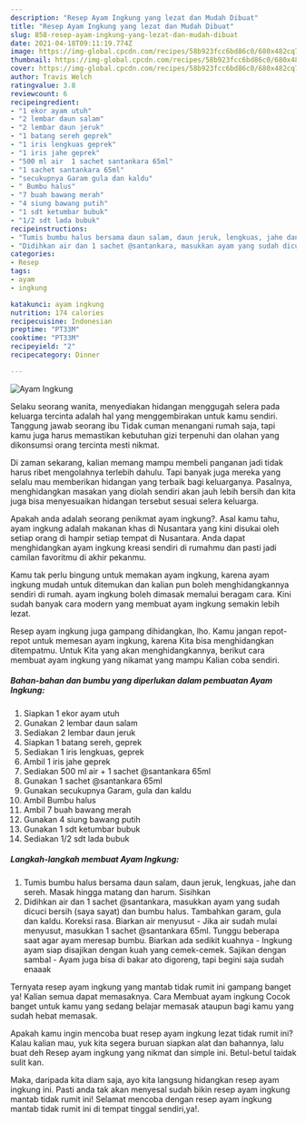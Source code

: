 ```yaml
---
description: "Resep Ayam Ingkung yang lezat dan Mudah Dibuat"
title: "Resep Ayam Ingkung yang lezat dan Mudah Dibuat"
slug: 858-resep-ayam-ingkung-yang-lezat-dan-mudah-dibuat
date: 2021-04-18T09:11:19.774Z
image: https://img-global.cpcdn.com/recipes/58b923fcc6bd86c0/680x482cq70/ayam-ingkung-foto-resep-utama.jpg
thumbnail: https://img-global.cpcdn.com/recipes/58b923fcc6bd86c0/680x482cq70/ayam-ingkung-foto-resep-utama.jpg
cover: https://img-global.cpcdn.com/recipes/58b923fcc6bd86c0/680x482cq70/ayam-ingkung-foto-resep-utama.jpg
author: Travis Welch
ratingvalue: 3.8
reviewcount: 6
recipeingredient:
- "1 ekor ayam utuh"
- "2 lembar daun salam"
- "2 lembar daun jeruk"
- "1 batang sereh geprek"
- "1 iris lengkuas geprek"
- "1 iris jahe geprek"
- "500 ml air  1 sachet santankara 65ml"
- "1 sachet santankara 65ml"
- "secukupnya Garam gula dan kaldu"
- " Bumbu halus"
- "7 buah bawang merah"
- "4 siung bawang putih"
- "1 sdt ketumbar bubuk"
- "1/2 sdt lada bubuk"
recipeinstructions:
- "Tumis bumbu halus bersama daun salam, daun jeruk, lengkuas, jahe dan sereh. Masak hingga matang dan harum. Sisihkan"
- "Didihkan air dan 1 sachet @santankara, masukkan ayam yang sudah dicuci bersih (saya sayat) dan bumbu halus. Tambahkan garam, gula dan kaldu. Koreksi rasa. Biarkan air menyusut Jika air sudah mulai menyusut, masukkan 1 sachet @santankara 65ml. Tunggu beberapa saat agar ayam meresap bumbu. Biarkan ada sedikit kuahnya Ingkung ayam siap disajikan dengan kuah yang cemek-cemek. Sajikan dengan sambal Ayam juga bisa di bakar ato digoreng, tapi begini saja sudah enaaak"
categories:
- Resep
tags:
- ayam
- ingkung

katakunci: ayam ingkung 
nutrition: 174 calories
recipecuisine: Indonesian
preptime: "PT33M"
cooktime: "PT33M"
recipeyield: "2"
recipecategory: Dinner

---
```



![Ayam Ingkung](https://img-global.cpcdn.com/recipes/58b923fcc6bd86c0/680x482cq70/ayam-ingkung-foto-resep-utama.jpg)

Selaku seorang wanita, menyediakan hidangan menggugah selera pada keluarga tercinta adalah hal yang menggembirakan untuk kamu sendiri. Tanggung jawab seorang ibu Tidak cuman menangani rumah saja, tapi kamu juga harus memastikan kebutuhan gizi terpenuhi dan olahan yang dikonsumsi orang tercinta mesti nikmat.

Di zaman  sekarang, kalian memang mampu membeli panganan jadi tidak harus ribet mengolahnya terlebih dahulu. Tapi banyak juga mereka yang selalu mau memberikan hidangan yang terbaik bagi keluarganya. Pasalnya, menghidangkan masakan yang diolah sendiri akan jauh lebih bersih dan kita juga bisa menyesuaikan hidangan tersebut sesuai selera keluarga. 



Apakah anda adalah seorang penikmat ayam ingkung?. Asal kamu tahu, ayam ingkung adalah makanan khas di Nusantara yang kini disukai oleh setiap orang di hampir setiap tempat di Nusantara. Anda dapat menghidangkan ayam ingkung kreasi sendiri di rumahmu dan pasti jadi camilan favoritmu di akhir pekanmu.

Kamu tak perlu bingung untuk memakan ayam ingkung, karena ayam ingkung mudah untuk ditemukan dan kalian pun boleh menghidangkannya sendiri di rumah. ayam ingkung boleh dimasak memalui beragam cara. Kini sudah banyak cara modern yang membuat ayam ingkung semakin lebih lezat.

Resep ayam ingkung juga gampang dihidangkan, lho. Kamu jangan repot-repot untuk memesan ayam ingkung, karena Kita bisa menghidangkan ditempatmu. Untuk Kita yang akan menghidangkannya, berikut cara membuat ayam ingkung yang nikamat yang mampu Kalian coba sendiri.

<!--inarticleads1-->

##### Bahan-bahan dan bumbu yang diperlukan dalam pembuatan Ayam Ingkung:

1. Siapkan 1 ekor ayam utuh
1. Gunakan 2 lembar daun salam
1. Sediakan 2 lembar daun jeruk
1. Siapkan 1 batang sereh, geprek
1. Sediakan 1 iris lengkuas, geprek
1. Ambil 1 iris jahe geprek
1. Sediakan 500 ml air + 1 sachet @santankara 65ml
1. Gunakan 1 sachet @santankara 65ml
1. Gunakan secukupnya Garam, gula dan kaldu
1. Ambil  Bumbu halus
1. Ambil 7 buah bawang merah
1. Gunakan 4 siung bawang putih
1. Gunakan 1 sdt ketumbar bubuk
1. Sediakan 1/2 sdt lada bubuk




<!--inarticleads2-->

##### Langkah-langkah membuat Ayam Ingkung:

1. Tumis bumbu halus bersama daun salam, daun jeruk, lengkuas, jahe dan sereh. Masak hingga matang dan harum. Sisihkan
1. Didihkan air dan 1 sachet @santankara, masukkan ayam yang sudah dicuci bersih (saya sayat) dan bumbu halus. Tambahkan garam, gula dan kaldu. Koreksi rasa. Biarkan air menyusut - Jika air sudah mulai menyusut, masukkan 1 sachet @santankara 65ml. Tunggu beberapa saat agar ayam meresap bumbu. Biarkan ada sedikit kuahnya - Ingkung ayam siap disajikan dengan kuah yang cemek-cemek. Sajikan dengan sambal - Ayam juga bisa di bakar ato digoreng, tapi begini saja sudah enaaak




Ternyata resep ayam ingkung yang mantab tidak rumit ini gampang banget ya! Kalian semua dapat memasaknya. Cara Membuat ayam ingkung Cocok banget untuk kamu yang sedang belajar memasak ataupun bagi kamu yang sudah hebat memasak.

Apakah kamu ingin mencoba buat resep ayam ingkung lezat tidak rumit ini? Kalau kalian mau, yuk kita segera buruan siapkan alat dan bahannya, lalu buat deh Resep ayam ingkung yang nikmat dan simple ini. Betul-betul taidak sulit kan. 

Maka, daripada kita diam saja, ayo kita langsung hidangkan resep ayam ingkung ini. Pasti anda tak akan menyesal sudah bikin resep ayam ingkung mantab tidak rumit ini! Selamat mencoba dengan resep ayam ingkung mantab tidak rumit ini di tempat tinggal sendiri,ya!.

